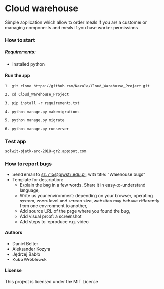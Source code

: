 # Cloud warehouse
Simple application which allow to order meals if you are a customer or managing components and meals if you have worker permissions
### How to start
##### Requirements:
+ installed python

#### Run the app
```
1. git clone https://github.com/Nezale/Cloud_Warehouse_Project.git
```
```
2. cd Cloud_Warehouse_Project
```
```
3. pip install -r requirements.txt
```
```
4. python manage.py makemigrations
```
```
5. python manage.py migrate
```
```
6. python manage.py runserver
```
### Test app
```
solwit-pjatk-arc-2018-gr2.appspot.com
```

### How to report bugs
+ Send email to s15715@pjwstk.edu.pl, with title: "Warehouse bugs"
+ Template for description:
    + Explain the bug in a few words. Share it in easy-to-understand language,
    + Write us your environment: depending on your browser, operating system, zoom level and screen size, websites may behave differently from one environment to another,
    + Add source URL of the page where you found the bug,
    + Add visual proof: a screenshot
    + Add steps to reproduce e.g. video

#### Authors
+ Daniel Belter
+ Aleksander Kozyra
+ Jędrzej Babło
+ Kuba Wróblewski
#### License
This project is licensed under the MIT License
